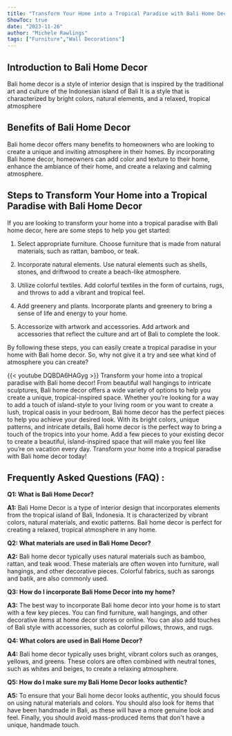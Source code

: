 ```yaml
---
title: "Transform Your Home into a Tropical Paradise with Bali Home Decor!"
ShowToc: true 
date: "2023-11-26"
author: "Michele Rawlings" 
tags: ["Furniture","Wall Decorations"]
---
```

## Introduction to Bali Home Decor

Bali home decor is a style of interior design that is inspired by the traditional art and culture of the Indonesian island of Bali It is a style that is characterized by bright colors, natural elements, and a relaxed, tropical atmosphere

## Benefits of Bali Home Decor

Bali home decor offers many benefits to homeowners who are looking to create a unique and inviting atmosphere in their homes. By incorporating Bali home decor, homeowners can add color and texture to their home, enhance the ambiance of their home, and create a relaxing and calming atmosphere.

## Steps to Transform Your Home into a Tropical Paradise with Bali Home Decor

If you are looking to transform your home into a tropical paradise with Bali home decor, here are some steps to help you get started:

1. Select appropriate furniture. Choose furniture that is made from natural materials, such as rattan, bamboo, or teak.

2. Incorporate natural elements. Use natural elements such as shells, stones, and driftwood to create a beach-like atmosphere.

3. Utilize colorful textiles. Add colorful textiles in the form of curtains, rugs, and throws to add a vibrant and tropical feel.

4. Add greenery and plants. Incorporate plants and greenery to bring a sense of life and energy to your home.

5. Accessorize with artwork and accessories. Add artwork and accessories that reflect the culture and art of Bali to complete the look.

By following these steps, you can easily create a tropical paradise in your home with Bali home decor. So, why not give it a try and see what kind of atmosphere you can create?

{{< youtube DQBDA6HAGyg >}} 
Transform your home into a tropical paradise with Bali home decor! From beautiful wall hangings to intricate sculptures, Bali home decor offers a wide variety of options to help you create a unique, tropical-inspired space. Whether you’re looking for a way to add a touch of island-style to your living room or you want to create a lush, tropical oasis in your bedroom, Bali home decor has the perfect pieces to help you achieve your desired look. With its bright colors, unique patterns, and intricate details, Bali home decor is the perfect way to bring a touch of the tropics into your home. Add a few pieces to your existing decor to create a beautiful, island-inspired space that will make you feel like you’re on vacation every day. Transform your home into a tropical paradise with Bali home decor today!

## Frequently Asked Questions (FAQ) :
**Q1: What is Bali Home Decor?**

**A1:** Bali Home Decor is a type of interior design that incorporates elements from the tropical island of Bali, Indonesia. It is characterized by vibrant colors, natural materials, and exotic patterns. Bali home decor is perfect for creating a relaxed, tropical atmosphere in any home.

**Q2: What materials are used in Bali Home Decor?**

**A2:** Bali home decor typically uses natural materials such as bamboo, rattan, and teak wood. These materials are often woven into furniture, wall hangings, and other decorative pieces. Colorful fabrics, such as sarongs and batik, are also commonly used.

**Q3: How do I incorporate Bali Home Decor into my home?**

**A3:** The best way to incorporate Bali home decor into your home is to start with a few key pieces. You can find furniture, wall hangings, and other decorative items at home decor stores or online. You can also add touches of Bali style with accessories, such as colorful pillows, throws, and rugs.

**Q4: What colors are used in Bali Home Decor?**

**A4:** Bali home decor typically uses bright, vibrant colors such as oranges, yellows, and greens. These colors are often combined with neutral tones, such as whites and beiges, to create a relaxing atmosphere.

**Q5: How do I make sure my Bali Home Decor looks authentic?**

**A5:** To ensure that your Bali home decor looks authentic, you should focus on using natural materials and colors. You should also look for items that have been handmade in Bali, as these will have a more genuine look and feel. Finally, you should avoid mass-produced items that don't have a unique, handmade touch.



